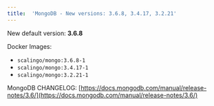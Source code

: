 ```yaml
---
title:	'MongoDB - New versions: 3.6.8, 3.4.17, 3.2.21'
---
```


New default version: **3.6.8**

Docker Images:

* `scalingo/mongo:3.6.8-1`
* `scalingo/mongo:3.4.17-1`
* `scalingo/mongo:3.2.21-1`

MongoDB CHANGELOG: [https://docs.mongodb.com/manual/release-notes/3.6/](https://docs.mongodb.com/manual/release-notes/3.6/)
